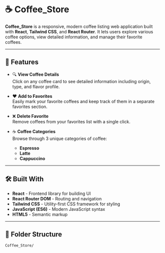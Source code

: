 # ☕ Coffee_Store

**Coffee_Store** is a responsive, modern coffee listing web application built with **React**, **Tailwind CSS**, and **React Router**. It lets users explore various coffee options, view detailed information, and manage their favorite coffees.

---

## 🚀 Features

- 🔍 **View Coffee Details**  
  Click on any coffee card to see detailed information including origin, type, and flavor profile.

- ❤️ **Add to Favorites**  
  Easily mark your favorite coffees and keep track of them in a separate favorites section.

- ❌ **Delete Favorite**  
  Remove coffees from your favorites list with a single click.

- ☕ **Coffee Categories**  
  Browse through 3 unique categories of coffee:
  - **Espresso**
  - **Latte**
  - **Cappuccino**

---

## 🛠️ Built With

- **React** - Frontend library for building UI
- **React Router DOM** - Routing and navigation
- **Tailwind CSS** - Utility-first CSS framework for styling
- **JavaScript (ES6)** - Modern JavaScript syntax
- **HTML5** - Semantic markup

---

## 📁 Folder Structure

```bash
Coffee_Store/
